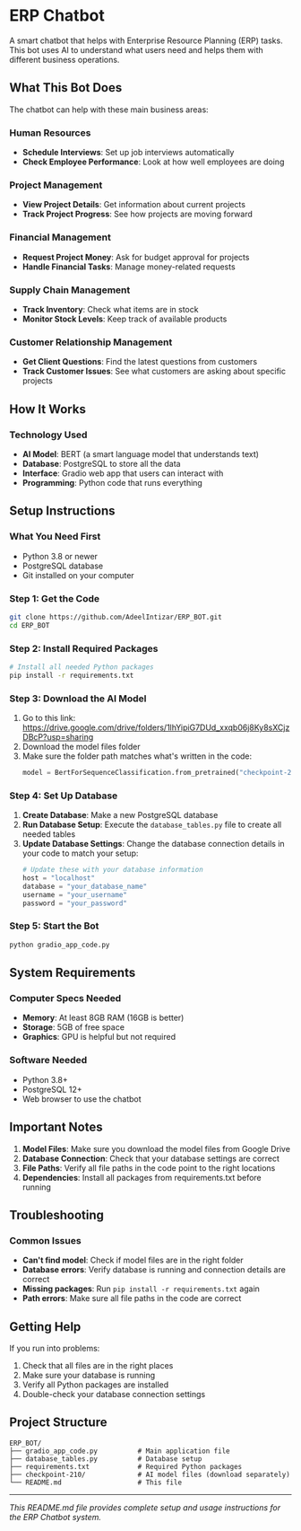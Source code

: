# ERP Chatbot

A smart chatbot that helps with Enterprise Resource Planning (ERP) tasks. This bot uses AI to understand what users need and helps them with different business operations.

## What This Bot Does

The chatbot can help with these main business areas:

### Human Resources
- **Schedule Interviews**: Set up job interviews automatically
- **Check Employee Performance**: Look at how well employees are doing

### Project Management
- **View Project Details**: Get information about current projects
- **Track Project Progress**: See how projects are moving forward

### Financial Management
- **Request Project Money**: Ask for budget approval for projects
- **Handle Financial Tasks**: Manage money-related requests

### Supply Chain Management
- **Track Inventory**: Check what items are in stock
- **Monitor Stock Levels**: Keep track of available products

### Customer Relationship Management
- **Get Client Questions**: Find the latest questions from customers
- **Track Customer Issues**: See what customers are asking about specific projects

## How It Works

### Technology Used
- **AI Model**: BERT (a smart language model that understands text)
- **Database**: PostgreSQL to store all the data
- **Interface**: Gradio web app that users can interact with
- **Programming**: Python code that runs everything

## Setup Instructions

### What You Need First
- Python 3.8 or newer
- PostgreSQL database
- Git installed on your computer

### Step 1: Get the Code
```bash
git clone https://github.com/AdeelIntizar/ERP_BOT.git
cd ERP_BOT
```

### Step 2: Install Required Packages
```bash
# Install all needed Python packages
pip install -r requirements.txt
```

### Step 3: Download the AI Model
1. Go to this link: https://drive.google.com/drive/folders/1lhYipiG7DUd_xxqb06j8Ky8sXCjzDBcP?usp=sharing
2. Download the model files folder
3. Make sure the folder path matches what's written in the code:
   ```python
   model = BertForSequenceClassification.from_pretrained("checkpoint-210", use_safetensors=True)
   ```

### Step 4: Set Up Database
1. **Create Database**: Make a new PostgreSQL database
2. **Run Database Setup**: Execute the `database_tables.py` file to create all needed tables
3. **Update Database Settings**: Change the database connection details in your code to match your setup:
   ```python
   # Update these with your database information
   host = "localhost"
   database = "your_database_name"
   username = "your_username"
   password = "your_password"
   ```

### Step 5: Start the Bot
```bash
python gradio_app_code.py
```

## System Requirements

### Computer Specs Needed
- **Memory**: At least 8GB RAM (16GB is better)
- **Storage**: 5GB of free space
- **Graphics**: GPU is helpful but not required

### Software Needed
- Python 3.8+
- PostgreSQL 12+
- Web browser to use the chatbot

## Important Notes

1. **Model Files**: Make sure you download the model files from Google Drive
2. **Database Connection**: Check that your database settings are correct
3. **File Paths**: Verify all file paths in the code point to the right locations
4. **Dependencies**: Install all packages from requirements.txt before running

## Troubleshooting

### Common Issues
- **Can't find model**: Check if model files are in the right folder
- **Database errors**: Verify database is running and connection details are correct
- **Missing packages**: Run `pip install -r requirements.txt` again
- **Path errors**: Make sure all file paths in the code are correct

## Getting Help

If you run into problems:
1. Check that all files are in the right places
2. Make sure your database is running
3. Verify all Python packages are installed
4. Double-check your database connection settings

## Project Structure
```
ERP_BOT/
├── gradio_app_code.py          # Main application file
├── database_tables.py          # Database setup
├── requirements.txt            # Required Python packages
├── checkpoint-210/             # AI model files (download separately)
└── README.md                   # This file
```

---
*This README.md file provides complete setup and usage instructions for the ERP Chatbot system.*
